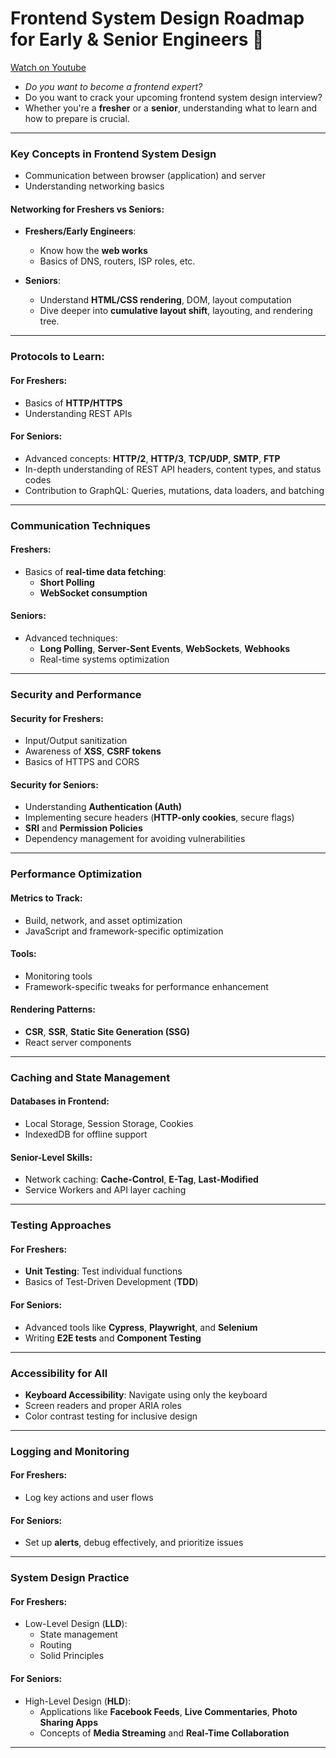 

# Frontend System Design Roadmap for Early & Senior Engineers 🚀

[Watch on Youtube](https://www.youtube.com/watch?v=NVXM94zJ8Tk)


- *Do you want to become a frontend expert?*  
- Do you want to crack your upcoming frontend system design interview?  
- Whether you're a **fresher** or a **senior**, understanding what to learn and how to prepare is crucial.

---


### Key Concepts in Frontend System Design

- Communication between browser (application) and server
- Understanding networking basics

#### Networking for Freshers vs Seniors:
- **Freshers/Early Engineers**:  
  - Know how the **web works**  
  - Basics of DNS, routers, ISP roles, etc.

- **Seniors**:  
  - Understand **HTML/CSS rendering**, DOM, layout computation  
  - Dive deeper into **cumulative layout shift**, layouting, and rendering tree.

---


### Protocols to Learn:

#### For Freshers:  
- Basics of **HTTP/HTTPS**  
- Understanding REST APIs  

#### For Seniors:  
- Advanced concepts: **HTTP/2**, **HTTP/3**, **TCP/UDP**, **SMTP**, **FTP**  
- In-depth understanding of REST API headers, content types, and status codes  
- Contribution to GraphQL: Queries, mutations, data loaders, and batching  

---


### Communication Techniques

#### Freshers:  
- Basics of **real-time data fetching**:  
  - **Short Polling**  
  - **WebSocket consumption**  

#### Seniors:  
- Advanced techniques:  
  - **Long Polling**, **Server-Sent Events**, **WebSockets**, **Webhooks**  
  - Real-time systems optimization

---


### Security and Performance

#### Security for Freshers:  
- Input/Output sanitization  
- Awareness of **XSS**, **CSRF tokens**  
- Basics of HTTPS and CORS

#### Security for Seniors:  
- Understanding **Authentication (Auth)**  
- Implementing secure headers (**HTTP-only cookies**, secure flags)  
- **SRI** and **Permission Policies**  
- Dependency management for avoiding vulnerabilities

---

### Performance Optimization

#### Metrics to Track:  
- Build, network, and asset optimization  
- JavaScript and framework-specific optimization

#### Tools:  
- Monitoring tools  
- Framework-specific tweaks for performance enhancement  

#### Rendering Patterns:  
- **CSR**, **SSR**, **Static Site Generation (SSG)**  
- React server components  

---


### Caching and State Management

#### Databases in Frontend:
- Local Storage, Session Storage, Cookies  
- IndexedDB for offline support  

#### Senior-Level Skills:  
- Network caching: **Cache-Control**, **E-Tag**, **Last-Modified**  
- Service Workers and API layer caching  

---


### Testing Approaches

#### For Freshers:  
- **Unit Testing**: Test individual functions  
- Basics of Test-Driven Development (**TDD**)

#### For Seniors:  
- Advanced tools like **Cypress**, **Playwright**, and **Selenium**  
- Writing **E2E tests** and **Component Testing**  

---


### Accessibility for All

- **Keyboard Accessibility**: Navigate using only the keyboard  
- Screen readers and proper ARIA roles  
- Color contrast testing for inclusive design  

---


### Logging and Monitoring

#### For Freshers:  
- Log key actions and user flows  

#### For Seniors:  
- Set up **alerts**, debug effectively, and prioritize issues  

---

### System Design Practice

#### For Freshers:  
- Low-Level Design (**LLD**):  
  - State management  
  - Routing  
  - Solid Principles  

#### For Seniors:  
- High-Level Design (**HLD**):  
  - Applications like **Facebook Feeds**, **Live Commentaries**, **Photo Sharing Apps**  
  - Concepts of **Media Streaming** and **Real-Time Collaboration**

---
